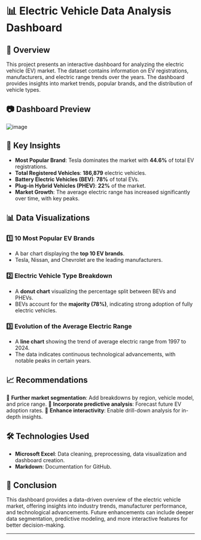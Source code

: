 # 📊 Electric Vehicle Data Analysis Dashboard

## 📌 Overview
This project presents an interactive dashboard for analyzing the electric vehicle (EV) market. The dataset contains information on EV registrations, manufacturers, and electric range trends over the years. The dashboard provides insights into market trends, popular brands, and the distribution of vehicle types.

## 📷 Dashboard Preview
![image](https://github.com/user-attachments/assets/649d7bbb-76d0-4739-8335-bceb14134506)

## 🔑 Key Insights
- **Most Popular Brand**: Tesla dominates the market with **44.6%** of total EV registrations.
- **Total Registered Vehicles**: **186,879** electric vehicles.
- **Battery Electric Vehicles (BEV)**: **78%** of total EVs.
- **Plug-in Hybrid Vehicles (PHEV)**: **22%** of the market.
- **Market Growth**: The average electric range has increased significantly over time, with key peaks.

## 📊 Data Visualizations
### 1️⃣ **10 Most Popular EV Brands**
- A bar chart displaying the **top 10 EV brands**.
- Tesla, Nissan, and Chevrolet are the leading manufacturers.

### 2️⃣ **Electric Vehicle Type Breakdown**
- A **donut chart** visualizing the percentage split between BEVs and PHEVs.
- BEVs account for the **majority (78%)**, indicating strong adoption of fully electric vehicles.

### 3️⃣ **Evolution of the Average Electric Range**
- A **line chart** showing the trend of average electric range from 1997 to 2024.
- The data indicates continuous technological advancements, with notable peaks in certain years.

## 📈 Recommendations
🔹 **Further market segmentation**: Add breakdowns by region, vehicle model, and price range.
🔹 **Incorporate predictive analysis**: Forecast future EV adoption rates.
🔹 **Enhance interactivity**: Enable drill-down analysis for in-depth insights.

## 🛠️ Technologies Used
- **Microsoft Excel**: Data cleaning, preprocessing, data visualization and dashboard creation.
- **Markdown**: Documentation for GitHub.

## 📢 Conclusion
This dashboard provides a data-driven overview of the electric vehicle market, offering insights into industry trends, manufacturer performance, and technological advancements. Future enhancements can include deeper data segmentation, predictive modeling, and more interactive features for better decision-making.




---
